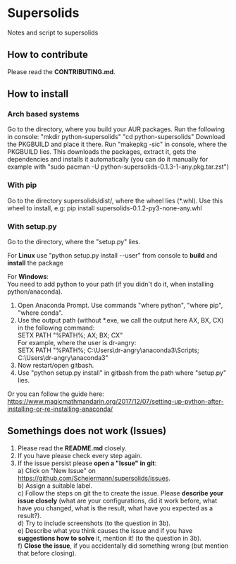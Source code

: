 # Supersolids
Notes and script to supersolids

## How to contribute
Please read the **CONTRIBUTING.md**.  

## How to install

### Arch based systems
Go to the directory, where you build your AUR packages.
Run the following in console:
"mkdir python-supersolids"
"cd python-supersolids"
Download the PKGBUILD and place it there.
Run "makepkg -sic" in console, where the PKGBUILD lies.
This downloads the packages, extract it, gets the dependencies and installs it automatically 
(you can do it manually for example with "sudo pacman -U python-supersolids-0.1.3-1-any.pkg.tar.zst")

### With pip
Go to the directory supersolids/dist/, where the wheel lies (*.whl).
Use this wheel to install, e.g:
pip install supersolids-0.1.2-py3-none-any.whl

### With setup.py
Go to the directory, where the "setup.py" lies.

For **Linux** use "python setup.py install --user" from console to **build** and **install** the package

For **Windows**:  
You need to add python to your path (if you didn't do it, when installing python/anaconda).  
1. Open Anaconda Prompt. Use commands "where python", "where pip", "where conda".  
2. Use the output path (without *.exe, we call the output here AX, BX, CX) in the following command:  
   SETX PATH "%PATH%; AX; BX; CX"  
   For example, where the user is dr-angry:  
   SETX PATH "%PATH%; C:\Users\dr-angry\anaconda3\Scripts; C:\Users\dr-angry\anaconda3"  
3. Now restart/open gitbash.  
4. Use "python setup.py install" in gitbash from the path where "setup.py" lies.  

Or you can follow the guide here:  
https://www.magicmathmandarin.org/2017/12/07/setting-up-python-after-installing-or-re-installing-anaconda/

## Somethings does not work (Issues)
1. Please read the **README.md** closely.  
2. If you have please check every step again.  
3. If the issue persist please **open a "Issue" in git**:  
a) Click on "New Issue" on https://github.com/Scheiermann/supersolids/issues.  
b) Assign a suitable label.  
c) Follow the steps on git the to create the issue.
Please **describe your issue closely** (what are your configurations, did it work before,
what have you changed, what is the result, what have you expected as a result?).  
d) Try to include screenshots (to the question in 3b).  
e) Describe what you think causes the issue and if you have **suggestions how to solve** it,
mention it! (to the question in 3b).  
f) **Close the issue**, if you accidentally did something wrong (but mention that before closing).  
